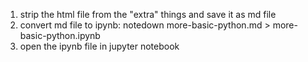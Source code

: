 
1. strip the html file from the "extra" things and save it as md file
2. convert md file to ipynb:
	notedown more-basic-python.md > more-basic-python.ipynb 
3. open the ipynb file in jupyter notebook

